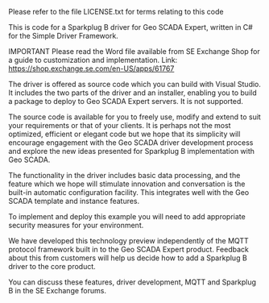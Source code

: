Please refer to the file LICENSE.txt for terms relating to this code

This is code for a Sparkplug B driver for Geo SCADA Expert, written in C# 
for the Simple Driver Framework.

IMPORTANT
Please read the Word file available from SE Exchange Shop for a guide
to customization and implementation.
Link: https://shop.exchange.se.com/en-US/apps/61767

The driver is offered as source code which you can build with Visual 
Studio. It includes the two parts of the driver and an installer, enabling 
you to build a package to deploy to Geo SCADA Expert servers. It is not 
supported.

The source code is available for you to freely use, modify and extend to 
suit your requirements or that of your clients. It is perhaps not the 
most optimized, efficient or elegant code but we hope that its simplicity 
will encourage engagement with the Geo SCADA driver development process 
and explore the new ideas presented for Sparkplug B implementation with 
Geo SCADA.

The functionality in the driver includes basic data processing, and the 
feature which we hope will stimulate innovation and conversation is the 
built-in automatic configuration facility. This integrates well with the 
Geo SCADA template and instance features.

To implement and deploy this example you will need to add appropriate 
security measures for your environment.

We have developed this technology preview independently of the MQTT 
protocol framework built in to the Geo SCADA Expert product. Feedback 
about this from customers will help us decide how to add a Sparkplug B 
driver to the core product.

You can discuss these features, driver development, MQTT and Sparkplug B 
in the SE Exchange forums.


